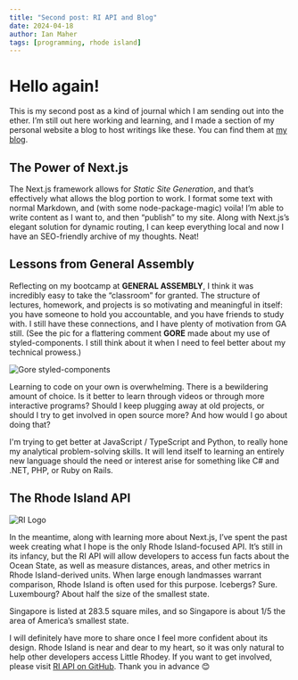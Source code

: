 ```yaml
---
title: "Second post: RI API and Blog"
date: 2024-04-18
author: Ian Maher
tags: [programming, rhode island]
---
```


# Hello again!

This is my second post as a kind of journal which I am sending out into the ether. I’m still out here working and learning, and I made a section of my personal website a blog to host writings like these. You can find them at [my blog](https://ianpmaher.com/blog/).

## The Power of Next.js

The Next.js framework allows for *Static Site Generation*, and that’s effectively what allows the blog portion to work. I format some text with normal Markdown, and (with some node-package-magic) voila! I’m able to write content as I want to, and then “publish” to my site. Along with Next.js’s elegant solution for dynamic routing, I can keep everything local and now I have an SEO-friendly archive of my thoughts. Neat!

## Lessons from General Assembly

Reflecting on my bootcamp at **GENERAL ASSEMBLY**, I think it was incredibly easy to take the “classroom” for granted. The structure of lectures, homework, and projects is so motivating and meaningful in itself: you have someone to hold you accountable, and you have friends to study with. I still have these connections, and I have plenty of motivation from GA still. (See the pic for a flattering comment **GORE** made about my use of styled-components. I still think about it when I need to feel better about my technical prowess.)

![Gore styled-components](https://f005.backblazeb2.com/file/ianpmaher/gorecomment.jpeg)

Learning to code on your own is overwhelming. There is a bewildering amount of choice. Is it better to learn through videos or through more interactive programs? Should I keep plugging away at old projects, or should I try to get involved in open source more? And how would I go about doing that?

I'm trying to get better at JavaScript / TypeScript and Python, to really hone my analytical problem-solving skills. It will lend itself to learning an entirely new language should the need or interest arise for something like C# and .NET, PHP, or Ruby on Rails.

## The Rhode Island API

![RI Logo](https://f005.backblazeb2.com/file/ianpmaher/rilogo_smalljpg.jpg)

In the meantime, along with learning more about Next.js, I’ve spent the past week creating what I hope is the only Rhode Island-focused API. It’s still in its infancy, but the RI API will allow developers to access fun facts about the Ocean State, as well as measure distances, areas, and other metrics in Rhode Island-derived units. When large enough landmasses warrant comparison, Rhode Island is often used for this purpose. Icebergs? Sure. Luxembourg? About half the size of the smallest state.

Singapore is listed at 283.5 square miles, and so Singapore is about 1/5 the area of America’s smallest state.

I will definitely have more to share once I feel more confident about its design. Rhode Island is near and dear to my heart, so it was only natural to help other developers access Little Rhodey. If you want to get involved, please visit [RI API on GitHub](https://github.com/ianpmaher/ri-api). Thank you in advance 😊

